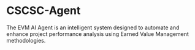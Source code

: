 # CSCSC-Agent
The EVM AI Agent is an intelligent system designed to automate and enhance project performance analysis using Earned Value Management methodologies.
